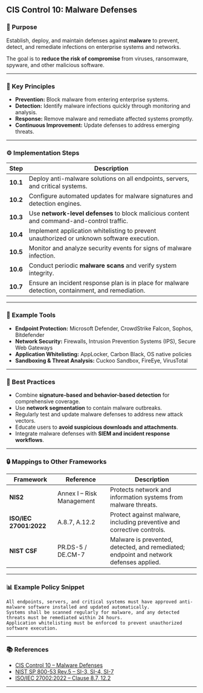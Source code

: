 ## CIS Control 10: Malware Defenses

### 🎯 Purpose

Establish, deploy, and maintain defenses against **malware** to prevent, detect, and remediate infections on enterprise systems and networks.

The goal is to **reduce the risk of compromise** from viruses, ransomware, spyware, and other malicious software.

---

### 🧩 Key Principles

* **Prevention:** Block malware from entering enterprise systems.
* **Detection:** Identify malware infections quickly through monitoring and analysis.
* **Response:** Remove malware and remediate affected systems promptly.
* **Continuous Improvement:** Update defenses to address emerging threats.

---

### ⚙️ Implementation Steps

| Step     | Description                                                                                       |
| -------- | ------------------------------------------------------------------------------------------------- |
| **10.1** | Deploy anti-malware solutions on all endpoints, servers, and critical systems.                    |
| **10.2** | Configure automated updates for malware signatures and detection engines.                         |
| **10.3** | Use **network-level defenses** to block malicious content and command-and-control traffic.        |
| **10.4** | Implement application whitelisting to prevent unauthorized or unknown software execution.         |
| **10.5** | Monitor and analyze security events for signs of malware infection.                               |
| **10.6** | Conduct periodic **malware scans** and verify system integrity.                                   |
| **10.7** | Ensure an incident response plan is in place for malware detection, containment, and remediation. |

---

### 🧰 Example Tools

* **Endpoint Protection:** Microsoft Defender, CrowdStrike Falcon, Sophos, Bitdefender
* **Network Security:** Firewalls, Intrusion Prevention Systems (IPS), Secure Web Gateways
* **Application Whitelisting:** AppLocker, Carbon Black, OS native policies
* **Sandboxing & Threat Analysis:** Cuckoo Sandbox, FireEye, VirusTotal

---

### 🧠 Best Practices

* Combine **signature-based and behavior-based detection** for comprehensive coverage.
* Use **network segmentation** to contain malware outbreaks.
* Regularly test and update malware defenses to address new attack vectors.
* Educate users to **avoid suspicious downloads and attachments**.
* Integrate malware defenses with **SIEM and incident response workflows**.

---

### 🔒 Mappings to Other Frameworks

| Framework              | Reference                 | Description                                                                            |
| ---------------------- | ------------------------- | -------------------------------------------------------------------------------------- |
| **NIS2**               | Annex I – Risk Management | Protects network and information systems from malware threats.                         |
| **ISO/IEC 27001:2022** | A.8.7, A.12.2             | Protect against malware, including preventive and corrective controls.                 |
| **NIST CSF**           | PR.DS-5 / DE.CM-7         | Malware is prevented, detected, and remediated; endpoint and network defenses applied. |

---

### 📊 Example Policy Snippet

```text
All endpoints, servers, and critical systems must have approved anti-malware software installed and updated automatically.  
Systems shall be scanned regularly for malware, and any detected threats must be remediated within 24 hours.  
Application whitelisting must be enforced to prevent unauthorized software execution.
```

---

### 📚 References

* [CIS Control 10 – Malware Defenses](https://www.cisecurity.org/controls/malware-defenses)
* [NIST SP 800-53 Rev.5 – SI-3, SI-4, SI-7](https://csrc.nist.gov/publications/detail/sp/800-53/rev-5/final)
* [ISO/IEC 27002:2022 – Clause 8.7, 12.2](https://www.iso.org/standard/75652.html)

---
